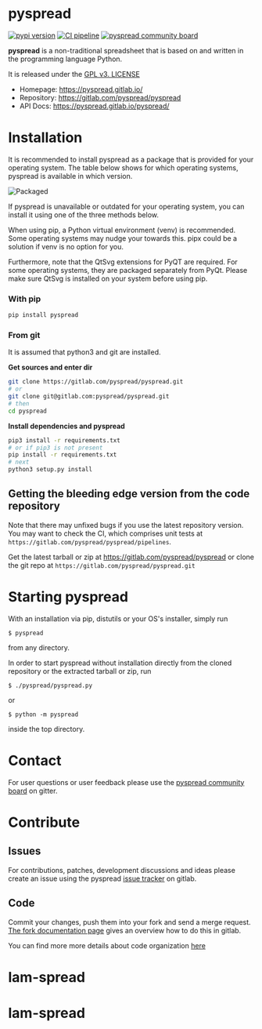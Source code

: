 # pyspread

[![pypi version](https://img.shields.io/pypi/v/pyspread.svg)](https://pypi.python.org/pypi/pyspread)
[![CI pipeline](https://gitlab.com/pyspread/pyspread/badges/master/pipeline.svg)](https://gitlab.com/pyspread/pyspread/-/pipelines?page=1&scope=branches&ref=master)
[![pyspread community board](https://badges.gitter.im/pyspread/community.svg)](https://gitter.im/pyspread/community)

**pyspread** is a non-traditional spreadsheet that is
based on and written in the programming language Python.

It is released under the [GPL v3. LICENSE](LICENSE)

- Homepage: https://pyspread.gitlab.io/
- Repository: https://gitlab.com/pyspread/pyspread
- API Docs: https://pyspread.gitlab.io/pyspread/


# Installation

It is recommended to install pyspread as a package that is provided for your operating system. The table below shows for which operating systems, pyspread is available in which version.

![Packaged](https://repology.org/badge/vertical-allrepos/pyspread.svg?header&columns=4)

If pyspread is unavailable or outdated for your operating system, you can install it using one of the three methods below.

When using pip, a Python virtual environment (venv) is recommended. Some operating systems may nudge your towards this. pipx could be a solution if venv is no option for you.

Furthermore, note that the QtSvg extensions for PyQT are required. For some operating systems, they are packaged separately from PyQt. Please make sure QtSvg is installed on your system before using pip.

### With pip

```bash
pip install pyspread
```

### From git

It is assumed that python3 and git are installed.

**Get sources and enter dir**
```bash
git clone https://gitlab.com/pyspread/pyspread.git
# or
git clone git@gitlab.com:pyspread/pyspread.git
# then
cd pyspread
```

**Install dependencies and pyspread**
```bash
pip3 install -r requirements.txt
# or if pip3 is not present
pip install -r requirements.txt
# next
python3 setup.py install
```

## Getting the bleeding edge version from the code repository

Note that there may unfixed bugs if you use the latest repository version.
You may want to check the CI, which comprises unit tests at
`https://gitlab.com/pyspread/pyspread/pipelines`.

Get the latest tarball or zip at https://gitlab.com/pyspread/pyspread or
clone the git repo at `https://gitlab.com/pyspread/pyspread.git`

# Starting pyspread

With an installation via pip, distutils or your OS's installer, simply run
```
$ pyspread
```
from any directory.

In order to start pyspread without installation directly from the cloned
repository or the extracted tarball or zip, run
```
$ ./pyspread/pyspread.py
```
or
```
$ python -m pyspread
```
inside the top directory.

# Contact

For user questions or user feedback please use the [pyspread community board](https://gitter.im/pyspread/community) on gitter.

# Contribute

## Issues

For contributions, patches, development discussions and ideas please create an issue using the pyspread [issue tracker](https://gitlab.com/pyspread/pyspread/issues) on gitlab.

## Code

Commit your changes, push them into your fork and send a merge request. [The fork documentation page](https://docs.gitlab.com/ee/user/project/repository/forking_workflow.html) gives an overview how to do this in gitlab.

You can find more more details about code organization [here](https://pyspread.gitlab.io/pyspread/)
# lam-spread
# lam-spread
